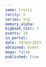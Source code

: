 ```yaml
---
name: Crosis
rarity: 5
series: tng
memory_alpha:
bigbook_tier: 5
events: 19
in_portal:
date: 29/03/2023
obtained: Event
mega: false
published: true
---
```



